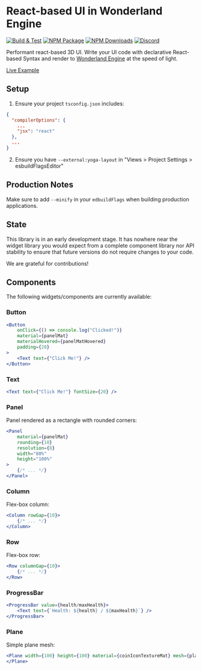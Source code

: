 # React-based UI in Wonderland Engine

[![Build & Test](https://github.com/WonderlandEngine/wonderland-react-ui/actions/workflows/npm-build.yml/badge.svg)](https://github.com/WonderlandEngine/wonderland-react-ui/actions/workflows/npm-build.yml)
[![NPM Package][npm]](https://www.npmjs.com/package/@wonderlandengine/react-ui)
[![NPM Downloads][npm-downloads]](https://img.shields.io/npm/dw/@wonderlandengine/react-ui)
[![Discord][discord]](https://discord.wonderlandengine.com)

Performant react-based 3D UI. Write your UI code with declarative React-based Syntax and render to
[Wonderland Engine](https://wonderlandengine.com/) at the speed of light.

[Live Example](https://wonderlandengine.github.io/wonderland-react-ui)

## Setup

1. Ensure your project `tsconfig.json` includes:
```json
{
  "compilerOptions": {
    ...
    "jsx": "react"
  },
  ...
}
```
2. Ensure you have `--external:yoga-layout` in "Views > Project Settings > esbuildFlagsEditor"


## Production Notes

Make sure to add `--minify` in your `edbuildFlags` when building production applications.

## State

This library is in an early development stage. It has nowhere near the widget library you would expect from
a complete component library nor API stability to ensure that future versions do not require changes to your code.

We are grateful for contributions!

## Components

The following widgets/components are currently available:

### Button

```jsx
<Button
    onClick={() => console.log("Clicked!")}
    material={panelMat}
    materialHovered={panelMatHovered}
    padding={20}
>
    <Text text={"Click Me!"} />
</Button>
```

### Text

```jsx
<Text text={"Click Me!"} fontSize={20} />
```

### Panel

Panel rendered as a rectangle with rounded corners:

```jsx
<Panel
    material={panelMat}
    rounding={10}
    resolution={8}
    width="80%"
    height="100%"
>
    {/* ... */}
</Panel>
```

### Column

Flex-box column:

```jsx
<Column rowGap={10}>
    {/* ... */}
</Column>
```

### Row

Flex-box row:

```jsx
<Row columnGap={10}>
    {/* ... */}
</Row>
```

### ProgressBar

```jsx
<ProgressBar value={health/maxHealth}>
    <Text text={`Health: ${health} / ${maxHealth}`} />
</ProgressBar>
```

### Plane

Simple plane mesh:

```jsx
<Plane width={100} height={100} material={coinIconTextureMat} mesh={planeMesh}>
</Plane>
```

[npm]: https://img.shields.io/npm/v/@wonderlandengine/react-ui
[npm-downloads]: https://img.shields.io/npm/dw/@wonderlandengine/react-ui
[discord]: https://img.shields.io/discord/669166325456699392
